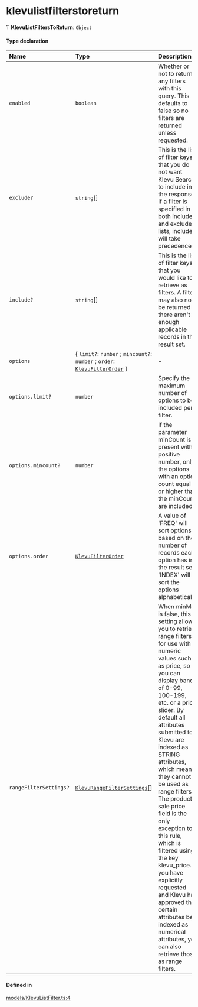 # klevulistfilterstoreturn
      
Ƭ **KlevuListFiltersToReturn**: `Object`

#### Type declaration

| Name | Type | Description |
| :------ | :------ | :------ |
| `enabled` | `boolean` | Whether or not to return any filters with this query. This defaults to  false so no filters are returned unless requested. |
| `exclude?` | `string`[] | This is the list of filter keys that you do not want Klevu Search to include in the response. If a filter is specified in both include and exclude lists, include will take precedence. |
| `include?` | `string`[] | This is the list of filter keys that you would like to retrieve as filters. A filter may also not be returned if there aren't enough applicable records in the result set. |
| `options` | { `limit?`: `number` ; `mincount?`: `number` ; `order`: [`KlevuFilterOrder`](enums/KlevuFilterOrder.md)  } | - |
| `options.limit?` | `number` | Specify the maximum number of options to be included per filter. |
| `options.mincount?` | `number` | If the parameter minCount is present with a positive number, only the options with an option count equal to or higher than the minCount are included. |
| `options.order` | [`KlevuFilterOrder`](enums/KlevuFilterOrder.md) | A value of 'FREQ' will sort options based on the number of records each option has in the result set. 'INDEX' will sort the options alphabetically. |
| `rangeFilterSettings?` | [`KlevuRangeFilterSettings`](klevurangefiltersettings.md)[] | When minMax is false, this setting allows you to retrieve range filters for use with numeric values such as price, so you can display bands of 0-99, 100-199, etc. or a price slider.  By default all attributes submitted to Klevu are indexed as STRING attributes, which means they cannot be used as range filters. The product sale price field is the only exception to this rule, which is filtered using the key klevu_price. If you have explicitly requested and Klevu has approved that certain attributes be indexed as numerical attributes, you can also retrieve those as range filters. |

#### Defined in

[models/KlevuListFilter.ts:4](https://github.com/klevultd/frontend-sdk/blob/f1babb6/packages/klevu-core/src/models/KlevuListFilter.ts#L4)

